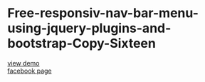 # Free-responsiv-nav-bar-menu-using-jquery-plugins-and-bootstrap-Copy-Sixteen
<a href="http://webi4u.com/web/article/Free-responsiv-nav-bar-menu-using-jquery-plugins-and-bootstrap-Copy-Sixteen/page/11">
  view demo
</a>
<br/>
<a href="https://www.facebook.com/Webi4u-670245179977567">facebook page</a>
